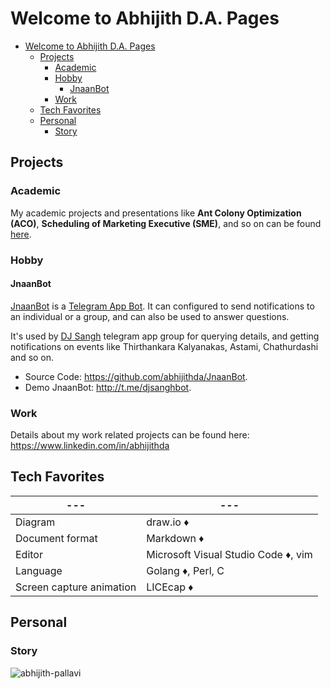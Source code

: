 # Welcome to Abhijith D.A. Pages

- [Welcome to Abhijith D.A. Pages](#welcome-to-abhijith-da-pages)
  - [Projects](#projects)
    - [Academic](#academic)
    - [Hobby](#hobby)
      - [JnaanBot](#jnaanbot)
    - [Work](#work)
  - [Tech Favorites](#tech-favorites)
  - [Personal](#personal)
    - [Story](#story)

## Projects

### Academic

My academic projects and presentations like **Ant Colony Optimization (ACO)**, **Scheduling of Marketing Executive (SME)**, and so on can be found [here](https://github.com/abhijithda/academic).

### Hobby

#### JnaanBot

[JnaanBot](http://t.me/djsanghbot) is a [Telegram App Bot](https://core.telegram.org/bots). It can configured to send notifications to an individual or a group, and can also be used to answer questions.

It's used by [DJ Sangh](http://djsangh.org/) telegram app group for querying details, and getting notifications on events like Thirthankara Kalyanakas, Astami, Chathurdashi and so on.

- Source Code: <https://github.com/abhijithda/JnaanBot>.
- Demo JnaanBot: <http://t.me/djsanghbot>.

### Work

Details about my work related projects can be found here: <https://www.linkedin.com/in/abhijithda>

## Tech Favorites

--- | ---
--- | ---
Diagram | draw.io :diamonds:
Document format | Markdown :diamonds:
Editor | Microsoft Visual Studio Code :diamonds:, vim
Language | Golang :diamonds:, Perl, C
Screen capture animation | LICEcap :diamonds:

## Personal

### Story

![abhijith-pallavi](https://www.draw.io/?lightbox=1&p=ex&highlight=0000ff&layers=1&nav=1&title=abhijith-pallavi.drawio#Uhttps%3A%2F%2Fdrive.google.com%2Fuc%3Fid%3D1ISMKScY4ChuzLAKkPKYLOScNvTwTMWD6%26export%3Ddownload)
